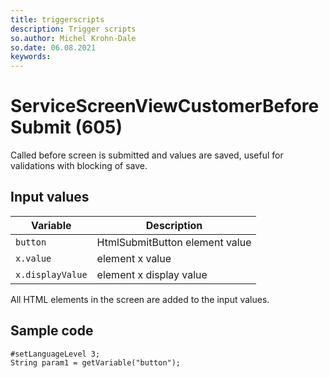 ```yaml
---
title: triggerscripts
description: Trigger scripts
so.author: Michel Krohn-Dale
so.date: 06.08.2021
keywords:
---
```


# ServiceScreenViewCustomerBeforeSubmit (605)

Called before screen is submitted and values are saved, useful for validations with blocking of save.

## Input values

|Variable|Description|
|---|---|
| `button` | HtmlSubmitButton element value|
| `x.value` | element x value|
| `x.displayValue` | element x display value|

All HTML elements in the screen are added to the input values.

## Sample code

```crmscript
#setLanguageLevel 3;
String param1 = getVariable("button");
```
